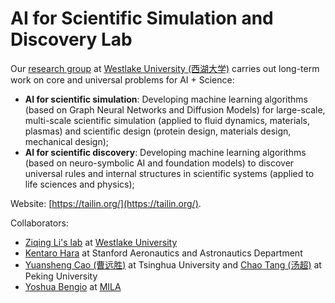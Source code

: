 # AI for Scientific Simulation and Discovery Lab

Our [research group](https://en.westlake.edu.cn/faculty/tailin-wu.html) at [Westlake University (西湖大学)](https://en.westlake.edu.cn/) carries out long-term work on core and universal problems for AI + Science:
- **AI for scientific simulation**: Developing machine learning algorithms (based on Graph Neural Networks and Diffusion Models) for large-scale, multi-scale scientific simulation (applied to fluid dynamics, materials, plasmas) and scientific design (protein design, materials design, mechanical design);
- **AI for scientific discovery**: Developing machine learning algorithms (based on neuro-symbolic AI and foundation models) to discover universal rules and internal structures in scientific systems (applied to life sciences and physics); 

Website: [https://tailin.org/](https://tailin.org/).

Collaborators:
- [Ziqing Li's lab](https://www.westlake.edu.cn/ffaculty/stan-zq-li.html) at [Westlake University](https://en.westlake.edu.cn/)
- [Kentaro Hara](https://engineering.stanford.edu/people/ken-hara) at Stanford Aeronautics and Astronautics Department
- [Yuansheng Cao (曹远胜)](https://www.phys.tsinghua.edu.cn/phyen/info/1062/1716.htm) at Tsinghua University and [Chao Tang (汤超)](https://faculty.pku.edu.cn/tangchao/zh_CN/index.htm) at Peking University
- [Yoshua Bengio](https://mila.quebec/en/person/bengio-yoshua/) at [MILA](https://mila.quebec/en/)
